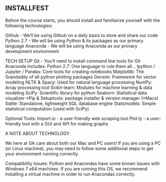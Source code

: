 ## INSTALLFEST

Before the course starts, you should install and familiarize yourself with the following technologies:

Github - We’ll be using Github on a daily basis to store and share our code
Python 2.7 - We will be using Python & its packages as our primary language
Anaconda - We will be using Anaconda as our primary development environment


TECH SETUP
Git - You’ll need to install command line tools for Git
Anaconda includes:
Python 2.7: One language to rule them all...
Ipython / Jupyter / Pandas: Core tools for creating notebooks 
Matplotlib: The Grandaddy of all python plotting packages
Gensim: Framework for vector modeling
NLTK & Spacy: Used for natural language processing
NumPy: Array processing tool
Scikit-learn: Modules for machine learning & data modeling
SciPy: Scientific library for python
Seaborn: Statistical data visualizer
*Pip & Setuptools: package installer & version manager (*Macs)
Sqlite: Standalone, lightweight SQL database engine
Statsmodels: Simple statistical computation (used with SciPy)

Optional Tools: 
Import.io - a user-friendly web scraping tool
Plot.ly - a user-friendly tool with a GUI and API for making graphs

A NOTE ABOUT TECHNOLOGY

We here at GA care about both our Mac and PC users! If you are using a PC (or Linux machine), you may need to follow some additional steps to get your environment running correctly. 

Compatibility Issues: Python and Anacondas have some known issues with Windows 7 x64 machines. If you are running this OS, we recommend installing a virtual machine in order to run Anacondas correctly.
